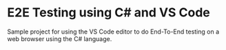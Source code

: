 # E2E Testing using C# and VS Code

Sample project for using the VS Code editor to do End-To-End testing on a web browser using the C# language.
